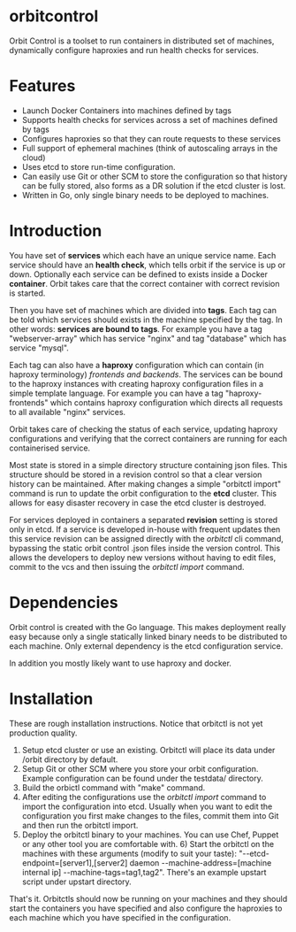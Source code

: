 orbitcontrol
============

Orbit Control is a toolset to run containers in distributed set of machines, dynamically configure haproxies and run health checks for services.

Features
========
 - Launch Docker Containers into machines defined by tags
 - Supports health checks for services across a set of machines defined by tags
 - Configures haproxies so that they can route requests to these services
 - Full support of ephemeral machines (think of autoscaling arrays in the cloud)
 - Uses etcd to store run-time configuration.
 - Can easily use Git or other SCM to store the configuration so that history can be fully stored, also forms as a DR solution if the etcd cluster is lost.
 - Written in Go, only single binary needs to be deployed to machines.

Introduction
============

You have set of <strong>services</strong> which each have an unique service name. Each service should have an <strong>health check</strong>, which tells orbit if the service is up or down. Optionally each service can be defined to exists inside a Docker <strong>container</strong>. Orbit takes care that the correct container with correct revision is started.

Then you have set of machines which are divided into <strong>tags</strong>. Each tag can be told which services should exists in the machine specified by the tag. In other words: <strong>services are bound to tags</strong>. For example you have a tag "webserver-array" which has service "nginx" and tag "database" which has service "mysql".

Each tag can also have a <strong>haproxy</strong> configuration which can contain (in haproxy terminology) <em>frontends and backends</em>. The services can be bound to the haproxy instances with creating haproxy configuration files in a simple template language. For example you can have a tag "haproxy-frontends" which contains haproxy configuration which directs all requests to all available "nginx" services.

Orbit takes care of checking the status of each service, updating haproxy configurations and verifying that the correct containers are running for each containerised service.

Most state is stored in a simple directory structure containing json files. This structure should be stored in a revision control so that a clear version history can be maintained. After making changes a simple "orbitctl import" command is run to update the orbit configuration to the <strong>etcd</strong> cluster. This allows for easy disaster recovery in case the etcd cluster is destroyed.

For services deployed in containers a separated <strong>revision</strong> setting is stored only in etcd. If a service is developed in-house with frequent updates then this service revision can be assigned directly with the <em>orbitctl</em> cli command, bypassing the static orbit control .json files inside the version control. This allows the developers to deploy new versions without having to edit files, commit to the vcs and then issuing the <em>orbitctl import</em> command.

Dependencies
============

Orbit control is created with the Go language. This makes deployment really easy because only a single statically linked binary needs to be distributed to each machine. Only external dependency is the etcd configuration service.

In addition you mostly likely want to use haproxy and docker. 

Installation
============

These are rough installation instructions. Notice that orbitctl is not yet production quality.

1) Setup etcd cluster or use an existing. Orbitctl will place its data under /orbit directory by default.
2) Setup Git or other SCM where you store your orbit configuration. Example configuration can be found under the testdata/ directory.
3) Build the orbictl command with "make" command.
4) After editing the configurations use the <em>orbitctl import</em> command to import the configuration into etcd. Usually when you want to edit the configuration you first make changes to the files, commit them into Git and then run the orbitctl import.
5) Deploy the orbitctl binary to your machines. You can use Chef, Puppet or any other tool you are comfortable with. 6) Start the orbitctl on the machines with these arguments (modify to suit your taste): "--etcd-endpoint=[server1],[server2] daemon --machine-address=[machine internal ip] --machine-tags=tag1,tag2". There's an example upstart script under upstart directory.

That's it. Orbitctls should now be running on your machines and they should start the containers you have specified and also configure the haproxies to each machine which you have specified in the configuration.
